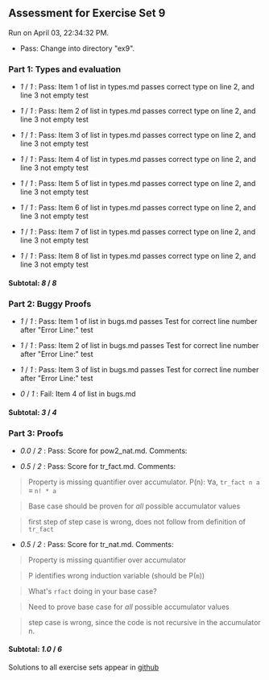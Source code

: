 ## Assessment for Exercise Set 9

Run on April 03, 22:34:32 PM.

+ Pass: Change into directory "ex9".

### Part 1: Types and evaluation

+  _1_ / _1_ : Pass: Item 1 of list in types.md passes correct type on line 2, and line 3 not empty test

+  _1_ / _1_ : Pass: Item 2 of list in types.md passes correct type on line 2, and line 3 not empty test

+  _1_ / _1_ : Pass: Item 3 of list in types.md passes correct type on line 2, and line 3 not empty test

+  _1_ / _1_ : Pass: Item 4 of list in types.md passes correct type on line 2, and line 3 not empty test

+  _1_ / _1_ : Pass: Item 5 of list in types.md passes correct type on line 2, and line 3 not empty test

+  _1_ / _1_ : Pass: Item 6 of list in types.md passes correct type on line 2, and line 3 not empty test

+  _1_ / _1_ : Pass: Item 7 of list in types.md passes correct type on line 2, and line 3 not empty test

+  _1_ / _1_ : Pass: Item 8 of list in types.md passes correct type on line 2, and line 3 not empty test

#### Subtotal: _8_ / _8_

### Part 2: Buggy Proofs

+  _1_ / _1_ : Pass: Item 1 of list in bugs.md passes Test for correct line number after "Error Line:" test

+  _1_ / _1_ : Pass: Item 2 of list in bugs.md passes Test for correct line number after "Error Line:" test

+  _1_ / _1_ : Pass: Item 3 of list in bugs.md passes Test for correct line number after "Error Line:" test

+  _0_ / _1_ : Fail: Item 4 of list in bugs.md 

#### Subtotal: _3_ / _4_

### Part 3: Proofs

+  _0.0_ / _2_ : Pass: Score for pow2_nat.md.  Comments:




+  _0.5_ / _2_ : Pass: Score for tr_fact.md.  Comments:
>  Property is missing quantifier over accumulator. P(n): &forall;a, `tr_fact n a` ≡ `n! * a`

>  Base case should be proven for _all_ possible accumulator values

>  first step of step case is wrong, does not follow from definition of `tr_fact`





+  _0.5_ / _2_ : Pass: Score for tr_nat.md.  Comments:
>  Property is missing quantifier over accumulator

>  P identifies wrong induction variable (should be P(`m`))

>  What's `rfact` doing in your base case?

>  Need to prove base case for _all_ possible accumulator values

>  step case is wrong, since the code is not recursive in the accumulator n.





#### Subtotal: _1.0_ / _6_



Solutions to all exercise sets appear in [github](https://github.umn.edu/csci2041-s19/exsol2041-s19/)

